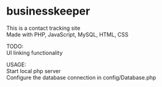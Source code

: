 # businesskeeper
This is a contact tracking site <br>
Made with PHP, JavaScript, MySQL, HTML, CSS

TODO: <br>
UI linking functionality <br>

USAGE: <br>
Start local php server <br>
Configure the database connection in config/Database.php
